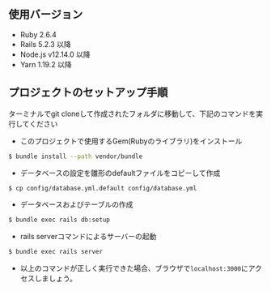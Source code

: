 ## 使用バージョン

- Ruby 2.6.4
- Rails 5.2.3 以降
- Node.js v12.14.0 以降
- Yarn 1.19.2 以降

## プロジェクトのセットアップ手順

ターミナルでgit cloneして作成されたフォルダに移動して、下記のコマンドを実行してください

- このプロジェクトで使用するGem(Rubyのライブラリ)をインストール
```bash
$ bundle install --path vendor/bundle
```

- データベースの設定を雛形のdefaultファイルをコピーして作成

```bash
$ cp config/database.yml.default config/database.yml
```

- データベースおよびテーブルの作成

```bash
$ bundle exec rails db:setup
```

- rails serverコマンドによるサーバーの起動

```bash
$ bundle exec rails server
```

- 以上のコマンドが正しく実行できた場合、ブラウザで`localhost:3000`にアクセスしましょう。
